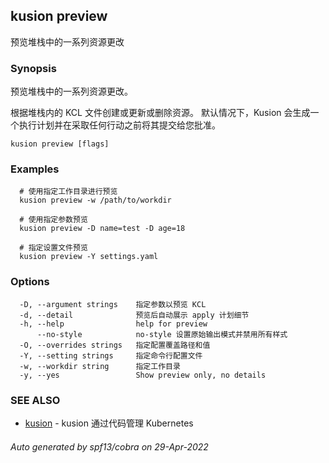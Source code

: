 ## kusion preview

预览堆栈中的一系列资源更改

### Synopsis

预览堆栈中的一系列资源更改。

根据堆栈内的 KCL 文件创建或更新或删除资源。 默认情况下，Kusion 会生成一个执行计划并在采取任何行动之前将其提交给您批准。

```
kusion preview [flags]
```

### Examples

```
  # 使用指定工作目录进行预览
  kusion preview -w /path/to/workdir
  
  # 使用指定参数预览
  kusion preview -D name=test -D age=18
  
  # 指定设置文件预览
  kusion preview -Y settings.yaml
```

### Options

```
  -D, --argument strings    指定参数以预览 KCL
  -d, --detail              预览后自动展示 apply 计划细节
  -h, --help                help for preview
      --no-style            no-style 设置原始输出模式并禁用所有样式
  -O, --overrides strings   指定配置覆盖路径和值
  -Y, --setting strings     指定命令行配置文件
  -w, --workdir string      指定工作目录
  -y, --yes                 Show preview only, no details
```

### SEE ALSO

* [kusion](kusion.md)	 - kusion 通过代码管理 Kubernetes

###### Auto generated by spf13/cobra on 29-Apr-2022
